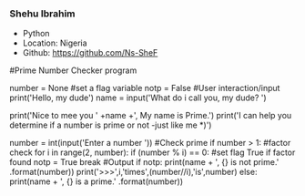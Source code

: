 ### Shehu Ibrahim
- Python
- Location: Nigeria
- Github: https://github.com/Ns-SheF

#Prime Number Checker program

number = None
#set a flag variable
notp = False
#User interaction/input
print('Hello, my dude')
name = input('What do i call you, my dude? ')

print('Nice to mee you ' +name +', My name is Prime.')
print('I can help you determine if a number is prime or not -just like me *)')

number = int(input('Enter a number '))
#Check prime
if number > 1:
    #factor check
    for i in range(2, number):
        if (number % i) == 0:
            #set flag True if factor found
            notp = True
            break
#Output
if notp:
    print(name + ', {} is not prime.' .format(number))
    print('>>>',i,'times',(number//i),'is',number)
else:
    print(name + ', {} is a prime.' .format(number))